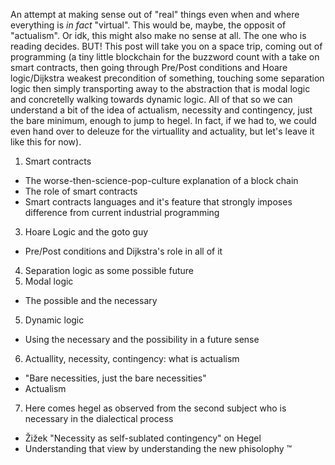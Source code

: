 An attempt at making sense out of "real" things even when and where everything is _in fact_ "virtual". This would be, maybe, the opposit of "actualism". Or idk, this might also make no sense at all. The one who is reading decides. BUT! This post will take you on a space trip, coming out of programming (a tiny little blockchain for the buzzword count with a take on smart contracts, then going through Pre/Post conditions and Hoare logic/Dijkstra weakest precondition of something, touching some separation logic then simply transporting away to the abstraction that is modal logic and concretelly walking towards dynamic logic. All of that so we can understand a bit of the idea of actualism, necessity and contingency, just the bare minimum, enough to jump to hegel. In fact, if we had to, we could even hand over to deleuze for the virtuallity and actuality, but let's leave it like this for now).

1. Smart contracts
  - The worse-then-science-pop-culture explanation of a block chain
  - The role of smart contracts
  - Smart contracts languages and it's feature that strongly imposes difference from current industrial programming
3. Hoare Logic and the goto guy
  - Pre/Post conditions and Dijkstra's role in all of it 
4. Separation logic as some possible future
5. Modal logic
  - The possible and the necessary
5. Dynamic logic
  - Using the necessary and the possibility in a future sense
6. Actuallity, necessity, contingency: what is actualism
  - "Bare necessities, just the bare necessities"
  - Actualism
7. Here comes hegel as observed from the second subject who is necessary in the dialectical process
  - Žižek "Necessity as self-sublated contingency" on Hegel
  - Understanding that view by understanding the new phisolophy :tm:
